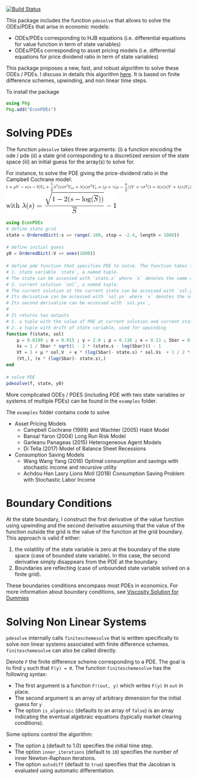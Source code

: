 [![Build Status](https://travis-ci.org/matthieugomez/EconPDEs.jl.svg?branch=master)](https://travis-ci.org/matthieugomez/EconPDEs.jl)


This package includes the function `pdesolve` that allows to solve the ODEs/PDEs that arise in economic models:
- ODEs/PDEs corresponding to HJB equations (i.e. differential equations for value function in term of state variables)
- ODEs/PDEs corresponding to asset pricing models (i.e. differential equations for price dividend ratio in term of state variables)

This package proposes a new, fast, and robust algorithm to solve these ODEs / PDEs. I discuss in details this algorithm [here](https://github.com/matthieugomez/EconPDEs.jl/blob/master/src/details.pdf). It is based on finite difference schemes, upwinding, and non linear time steps. 

To install the package
```julia
using Pkg
Pkg.add("EconPDEs")
```
# Solving  PDEs
The function `pdesolve` takes three arguments: (i) a function encoding the ode / pde (ii) a state grid corresponding to a discretized version of the state space (iii) an initial guess for the array(s) to solve for. 

For instance, to solve the PDE giving the price-dividend ratio in the Campbell Cochrane model:
<img src="img/campbell.png">
<img src="img/campbell2.png" width="300">

```julia
using EconPDEs
# define state grid
state = OrderedDict(:s => range(-100, stop = -2.4, length = 1000))

# define initial guess
y0 = OrderedDict(:V => ones(1000))

# define pde function that specifies PDE to solve. The function takes two arguments:
# 1. state variable `state`, a named tuple. 
# The state can be accessed with `state.x` where `x` denotes the name of the state variable.
# 2. current solution `sol`, a named tuple. 
# The current solution at the current state can be accessed with `sol.y` where `y` denotes the name of initial guess. 
# Its derivative can be accessed with `sol.yx` where `x` denotes the name of state variable.
# Its second derivative can be accessed with `sol.yxx`,
#
# It returns two outputs
# 1. a tuple with the value of PDE at current solution and current state 
# 2. a tuple with drift of state variable, used for upwinding 
function f(state, sol)
	μ = 0.0189 ; σ = 0.015 ; γ = 2.0 ; ρ = 0.116 ; κ = 0.13 ; Sbar = 0.5883
	λs = 1 / Sbar * sqrt(1 - 2 * (state.s - log(Sbar))) - 1
	Vt = 1 + μ * sol.V  + κ * (log(Sbar)- state.s) * sol.Vs  + 1 / 2 * λs^2 * σ^2 * sol.Vss + λs * σ^2 * sol.Vs - (ρ + γ * μ - γ * κ / 2) * sol.V - γ * σ^2 * (1 + λs) * (sol.V + λs * sol.Vs) 
	(Vt,), (κ * (log(Sbar)- state.s),)
end

# solve PDE
pdesolve(f, state, y0)
```

More complicated ODEs / PDES (including PDE with two state variables or systems of multiple PDEs) can be found in the `examples` folder. 

The `examples` folder contains code to solve
- Asset Pricing Models
	- Campbell Cochrane (1999) and Wachter (2005) Habit Model
	- Bansal Yaron (2004) Long Run Risk Model
	- Garleanu Panageas (2015) Heterogeneous Agent Models
	- Di Tella (2017) Model of Balance Sheet Recessions
- Consumption Saving Models
    - Wang Wang Yang (2016) Optimal consumption and savings with stochastic income and recursive utility
    - Achdou Han Lasry Lions Moll (2018) Consumption Saving Problem with Stochastic Labor Income


# Boundary Conditions
At the state boundary,  I construct the first derivative of the value function  using upwinding and the second derivative assuming that the value of the function outside the grid is the value of the function at the grid boundary. This approach is valid if either:
1. the volatility of the state variable is zero at the boundary of the state space (case of bounded state variable). In this case, the second derivative simply disappears from the PDE at the boundary.
2. Boundaries are reflecting (case of unbounded state variable solved on a finite grid). 

These boundaries conditions encompass most PDEs in economics. For more information about boundary conditions, see [Viscosity Solution for Dummies](http://www.princeton.edu/~moll/viscosity_slides.pdf)



# Solving Non Linear Systems
`pdesolve` internally calls `finiteschemesolve` that is written specifically to solve non linear systems associated with finite difference schemes. `finiteschemesolve` can also be called directly.

Denote `F` the finite difference scheme corresponding to a PDE. The goal is to find `y` such that `F(y) = 0`.  The function `finiteschemesolve` has the following syntax:

 - The first argument is a function `F!(out, y)` which writes `F(y)` in `out` in place.
 - The second argument is an array of arbitrary dimension for the initial guess for `y`
 - The option `is_algebraic` (defaults to an array of `false`) is an array indicating the eventual algebraic equations (typically market clearing conditions).

 Some options control the algorithm:
 - The option `Δ` (default to 1.0) specifies the initial time step. 
 - The option `inner_iterations` (default to `10`) specifies the number of inner Newton-Raphson iterations. 
 - The option `autodiff` (default to `true`) specifies that the Jacobian is evaluated using automatic differentiation.



